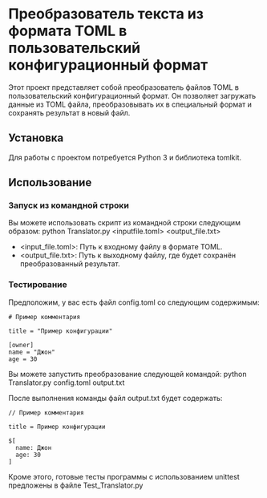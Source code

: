 # Преобразователь текста из формата TOML в пользовательский конфигурационный формат

Этот проект представляет собой преобразователь файлов TOML в пользовательский конфигурационный формат. Он позволяет загружать данные из TOML файла, преобразовывать их в специальный формат и сохранять результат в новый файл.

## Установка

Для работы с проектом потребуется Python 3 и библиотека tomlkit.

## Использование

### Запуск из командной строки

Вы можете использовать скрипт из командной строки следующим образом:
python Translator.py <inputfile.toml> <output_file.txt>

- <input_file.toml>: Путь к входному файлу в формате TOML.
- <output_file.txt>: Путь к выходному файлу, где будет сохранён преобразованный результат.

### Тестирование

Предположим, у вас есть файл config.toml со следующим содержимым:

```
# Пример комментария

title = "Пример конфигурации"

[owner]
name = "Джон"
age = 30
```

Вы можете запустить преобразование следующей командой: 
python Translator.py config.toml output.txt

После выполнения команды файл output.txt будет содержать:
```
// Пример комментария

title = Пример конфигурации

$[
  name: Джон 
  age: 30 
]
```

Кроме этого, готовые тесты программы с использованием unittest предложены в файле Test_Translator.py




